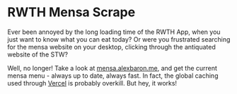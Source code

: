 # RWTH Mensa Scrape

Ever been annoyed by the long loading time of the RWTH App, when you just want
to know what you can eat today? Or were you frustrated searching for the mensa
website on your desktop, clicking through the antiquated website of the STW?

Well, no longer! Take a look at
[mensa.alexbaron.me](https://mensa.alexbaron.me/), and get the current mensa
menu - always up to date, always fast. In fact, the global caching used through
[Vercel](https://vercel.com) is probably overkill. But hey, it works!
